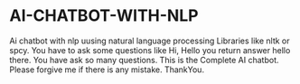 # AI-CHATBOT-WITH-NLP
Ai chatbot with nlp uusing natural language processing Libraries like nltk or spcy. You have to ask some questions like Hi, Hello you return answer hello there. You have ask so many questions. This is the Complete AI chatbot. Please forgive me if there is any mistake. ThankYou.

